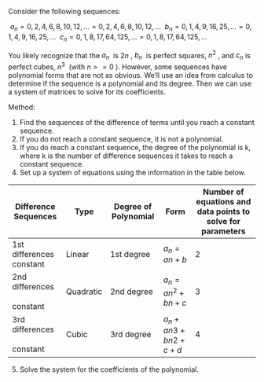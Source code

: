 Consider the following sequences:

 $a_n = 0,2,4,6,8,10,12,... = 0,2 ,4,6,8,10,12,...$
 $b_n = 0,1,4,9,16,25,... = 0,1,4,9,16,25,...$
 $c_n = 0,1,8,17,64,125,... = 0,1,8,17,64,125,...$

  
You likely recognize that the $a_n$  is $2n$ , $b_n$  is perfect squares, $n^2$ , and $c_n$ is perfect cubes, $n^3$  (with $n>=0$ ). However, some sequences have polynomial forms that are not as obvious. We’ll use an idea from calculus to determine if the sequence is a polynomial and its degree. Then we can use a system of matrices to solve for its coefficients.

  
Method:  
1) Find the sequences of the difference of terms until you reach a constant sequence.  
2) If you do not reach a constant sequence, it is not a polynomial.  
3) If you do reach a constant sequence, the degree of the polynomial is k, where k is the number of difference sequences it takes to reach a constant sequence.  
4) Set up a system of equations using the information in the table below.


|Difference Sequences|Type|Degree of Polynomial|Form|Number of equations and data points to solve for parameters|
|---|---|---|---|---|
|1st differences constant|Linear|1st degree|$a_n=an+b$|2|
|2nd differences<br><br>constant|Quadratic|2nd degree|$a_n=an^2+bn+c$|3|
|3rd differences<br><br>constant|Cubic|3rd degree|$a_n+an3+bn2+c+d$|4|

  
5) Solve the system for the coefficients of the polynomial.